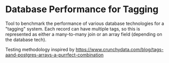 # Database Performance for Tagging

Tool to benchmark the performance of various database technologies for a "tagging" system.
Each record can have multiple tags, so this is represented as either a many-to-many join
or an array field (depending on the database tech).

Testing methodology inspired by https://www.crunchydata.com/blog/tags-aand-postgres-arrays-a-purrfect-combination
